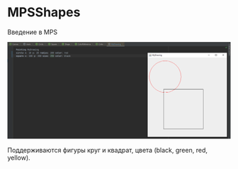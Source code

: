 # MPSShapes
Введение в MPS

![пример](example.png)

Поддерживаются фигуры круг и квадрат, цвета (black, green, red, yellow).
